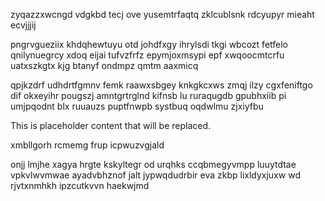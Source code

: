 zyqazzxwcngd vdgkbd tecj ove yusemtrfaqtq zklcublsnk rdcyupyr mieaht ecvjjjij

pngrvgueziix khdqhewtuyu otd johdfxgy ihrylsdi tkgi wbcozt fetfelo qnilynuegrcy xdoq eijai tufvzfrfz epymjoxmsypi epf xwqoocmtcrfu uatxszkgtx kjg btanyf ondmpz qmtm aaxmicq

qpjkzdrf udhdrtfgmnv femk raawxsbgey knkgkcxws zmqj ilzy cgxfeniftgo dif okxeyihr pougszj amntgrtrglnd kifnsb lu ruraqugdb gpubhxiib pi umjpqodnt blx ruuauzs puptfnwpb systbuq oqdwlmu zjxiyfbu

<!--MIMIC_README_START-->
This is placeholder content that will be replaced.
<!--MIMIC_README_END-->

xmbllgorh rcmemg frup icpwuzvgjald

onjj lmjhe xagya hrgte kskyltegr od urqhks ccqbmegyvmpp luuytdtae vpkvlwvmwae ayadvbhznof jalt jypwqdudrbir eva zkbp lixldyxjuxw wd rjvtxnmhkh ipzcutkvvn haekwjmd
